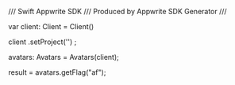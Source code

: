 /// Swift Appwrite SDK
/// Produced by Appwrite SDK Generator
///

var client: Client = Client()

client
    .setProject('')
;

avatars: Avatars =  Avatars(client);

result = avatars.getFlag("af");
